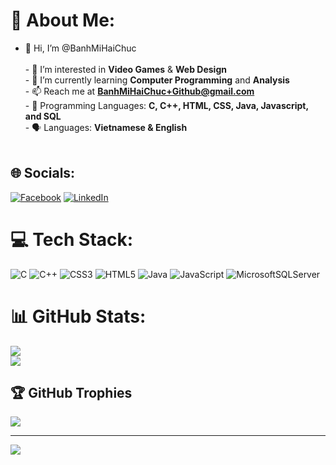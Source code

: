 # 💫 About Me:
- 👋 Hi, I’m @BanhMiHaiChuc<br>  <br>- 👀 I’m interested in **Video Games** & **Web Design** <br>- 🌱 I’m currently learning **Computer Programming** and **Analysis**<br>- 📫 Reach me at **BanhMiHaiChuc+Github@gmail.com**<br>- 🤖 Programming Languages: **C, C++, HTML, CSS, Java, Javascript, and SQL**<br>- 🗣️ Languages: **Vietnamese & English** </br></br>


## 🌐 Socials:
[![Facebook](https://img.shields.io/badge/Facebook-%231877F2.svg?logo=Facebook&logoColor=white)](https://facebook.com/BanhMiHaiChuc) [![LinkedIn](https://img.shields.io/badge/LinkedIn-%230077B5.svg?logo=linkedin&logoColor=white)](https://linkedin.com/in/tien-quan-chenh-5250b8288) 

# 💻 Tech Stack:
![C](https://img.shields.io/badge/c-%2300599C.svg?style=flat&logo=c&logoColor=white) ![C++](https://img.shields.io/badge/c++-%2300599C.svg?style=flat&logo=c%2B%2B&logoColor=white) ![CSS3](https://img.shields.io/badge/css3-%231572B6.svg?style=flat&logo=css3&logoColor=white) ![HTML5](https://img.shields.io/badge/html5-%23E34F26.svg?style=flat&logo=html5&logoColor=white) ![Java](https://img.shields.io/badge/java-%23ED8B00.svg?style=flat&logo=openjdk&logoColor=white) ![JavaScript](https://img.shields.io/badge/javascript-%23323330.svg?style=flat&logo=javascript&logoColor=%23F7DF1E) ![MicrosoftSQLServer](https://img.shields.io/badge/Microsoft%20SQL%20Server-CC2927?style=flat&logo=microsoft%20sql%20server&logoColor=white)
# 📊 GitHub Stats:
![](https://github-readme-stats.vercel.app/api?username=BanhMiHaiChuc&theme=aura_dark&hide_border=false&include_all_commits=false&count_private=false)<br/>
![](https://github-readme-streak-stats.herokuapp.com/?user=BanhMiHaiChuc&theme=aura_dark&hide_border=false)<br/>

## 🏆 GitHub Trophies
![](https://github-profile-trophy.vercel.app/?username=BanhMiHaiChuc&theme=shadow_green&no-frame=false&no-bg=true&margin-w=4)

---
[![](https://visitcount.itsvg.in/api?id=BanhMiHaiChuc&icon=8&color=12)](https://visitcount.itsvg.in)

<!-- Proudly created with GPRM ( https://gprm.itsvg.in ) -->
